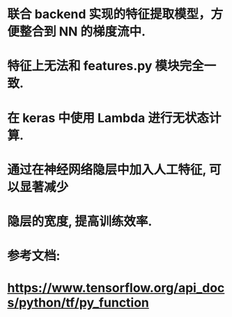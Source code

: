 # 联合 backend 实现的特征提取模型，方便整合到 NN 的梯度流中.
# 特征上无法和 features.py 模块完全一致.

# 在 keras 中使用 Lambda 进行无状态计算.
# 通过在神经网络隐层中加入人工特征, 可以显著减少
# 隐层的宽度, 提高训练效率.
# 参考文档:
# https://www.tensorflow.org/api_docs/python/tf/py_function
